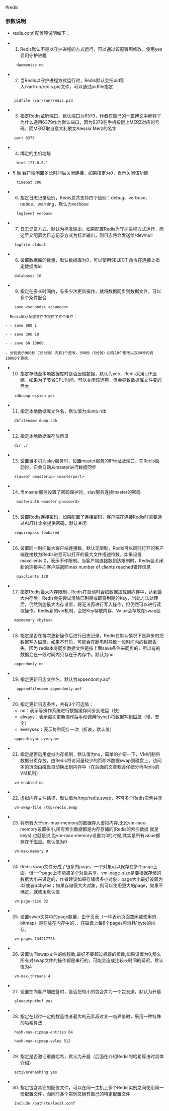 #redis 

### 参数说明

- redis.conf 配置项说明如下：

- 1. Redis默认不是以守护进程的方式运行，可以通过该配置项修改，使用yes启用守护进程
```
     daemonize no
```
- 2. 当Redis以守护进程方式运行时，Redis默认会把pid写入/var/run/redis.pid文件，可以通过pidfile指定
```
    
    pidfile /var/run/redis.pid
```
    
- 3. 指定Redis监听端口，默认端口为6379，作者在自己的一篇博文中解释了为什么选用6379作为默认端口，因为6379在手机按键上MERZ对应的号码，而MERZ取自意大利歌女Alessia Merz的名字
```
    port 6379
```

- 4. 绑定的主机地址
```
     bind 127.0.0.1
```
    
- 5.当 客户端闲置多长时间后关闭连接，如果指定为0，表示关闭该功能
```
     timeout 300
```
    
- 6. 指定日志记录级别，Redis总共支持四个级别：debug、verbose、notice、warning，默认为verbose
```
     loglevel verbose
```
    
- 7. 日志记录方式，默认为标准输出，如果配置Redis为守护进程方式运行，而这里又配置为日志记录方式为标准输出，则日志将会发送给/dev/null
```
    logfile stdout
```
    
- 8. 设置数据库的数量，默认数据库为0，可以使用SELECT <dbid>命令在连接上指定数据库id
```
    databases 16
```
    
- 9. 指定在多长时间内，有多少次更新操作，就将数据同步到数据文件，可以多个条件配合
```
    save <seconds> <changes>
```
    
    - Redis默认配置文件中提供了三个条件：

    - - save 900 1

    - - save 300 10

    - - save 60 10000

    - 分别表示900秒（15分钟）内有1个更改，300秒（5分钟）内有10个更改以及60秒内有10000个更改。

 

- 10. 指定存储至本地数据库时是否压缩数据，默认为yes，Redis采用LZF压缩，如果为了节省CPU时间，可以关闭该选项，但会导致数据库文件变的巨大
```
    rdbcompression yes
```
    
- 11. 指定本地数据库文件名，默认值为dump.rdb
```
    dbfilename dump.rdb
```
    
- 12. 指定本地数据库存放目录
```
    dir ./
```
    
- 13. 设置当本机为slav服务时，设置master服务的IP地址及端口，在Redis启动时，它会自动从master进行数据同步
```
    slaveof <masterip> <masterport>
```
    
- 14. 当master服务设置了密码保护时，slav服务连接master的密码
```
     masterauth <master-password>
```
    
- 15. 设置Redis连接密码，如果配置了连接密码，客户端在连接Redis时需要通过AUTH <password>命令提供密码，默认关闭
```
    requirepass foobared
```
    
- 16. 设置同一时间最大客户端连接数，默认无限制，Redis可以同时打开的客户端连接数为Redis进程可以打开的最大文件描述符数，如果设置 maxclients 0，表示不作限制。当客户端连接数到达限制时，Redis会关闭新的连接并向客户端返回max number of clients reached错误信息
```
     maxclients 128
```
    
- 17. 指定Redis最大内存限制，Redis在启动时会把数据加载到内存中，达到最大内存后，Redis会先尝试清除已到期或即将到期的Key，当此方法处理 后，仍然到达最大内存设置，将无法再进行写入操作，但仍然可以进行读取操作。Redis新的vm机制，会把Key存放内存，Value会存放在swap区
```
    maxmemory <bytes>
```
    
- 18. 指定是否在每次更新操作后进行日志记录，Redis在默认情况下是异步的把数据写入磁盘，如果不开启，可能会在断电时导致一段时间内的数据丢失。因为 redis本身同步数据文件是按上面save条件来同步的，所以有的数据会在一段时间内只存在于内存中。默认为no
```
    appendonly no
```
    
- 19. 指定更新日志文件名，默认为appendonly.aof
```
     appendfilename appendonly.aof
```
    
- 20. 指定更新日志条件，共有3个可选值： 
    - no：表示等操作系统进行数据缓存同步到磁盘（快） 
    - always：表示每次更新操作后手动调用fsync()将数据写到磁盘（慢，安全） 
    - everysec：表示每秒同步一次（折衷，默认值）
```
    appendfsync everysec

```
     

- 21. 指定是否启用虚拟内存机制，默认值为no，简单的介绍一下，VM机制将数据分页存放，由Redis将访问量较少的页即冷数据swap到磁盘上，访问多的页面由磁盘自动换出到内存中（在后面的文章我会仔细分析Redis的VM机制）
```
    vm-enabled no
```
    
- 22. 虚拟内存文件路径，默认值为/tmp/redis.swap，不可多个Redis实例共享
```
    vm-swap-file /tmp/redis.swap
```
    
- 23. 将所有大于vm-max-memory的数据存入虚拟内存,无论vm-max-memory设置多小,所有索引数据都是内存存储的(Redis的索引数据 就是keys),也就是说,当vm-max-memory设置为0的时候,其实是所有value都存在于磁盘。默认值为0
```
    vm-max-memory 0
```
    
- 24. Redis swap文件分成了很多的page，一个对象可以保存在多个page上面，但一个page上不能被多个对象共享，vm-page-size是要根据存储的 数据大小来设定的，作者建议如果存储很多小对象，page大小最好设置为32或者64bytes；如果存储很大大对象，则可以使用更大的page，如果不 确定，就使用默认值
```
    vm-page-size 32
```
    
- 25. 设置swap文件中的page数量，由于页表（一种表示页面空闲或使用的bitmap）是在放在内存中的，，在磁盘上每8个pages将消耗1byte的内存。
```
    vm-pages 134217728
```
    
- 26. 设置访问swap文件的线程数,最好不要超过机器的核数,如果设置为0,那么所有对swap文件的操作都是串行的，可能会造成比较长时间的延迟。默认值为4

```
    vm-max-threads 4
```
    
- 27. 设置在向客户端应答时，是否把较小的包合并为一个包发送，默认为开启
```
    glueoutputbuf yes
```
    
- 28. 指定在超过一定的数量或者最大的元素超过某一临界值时，采用一种特殊的哈希算法
```
    hash-max-zipmap-entries 64

    hash-max-zipmap-value 512
```
    
- 29. 指定是否激活重置哈希，默认为开启（后面在介绍Redis的哈希算法时具体介绍）
```
    activerehashing yes
```
    
- 30. 指定包含其它的配置文件，可以在同一主机上多个Redis实例之间使用同一份配置文件，而同时各个实例又拥有自己的特定配置文件
```
    include /path/to/local.conf
```
    